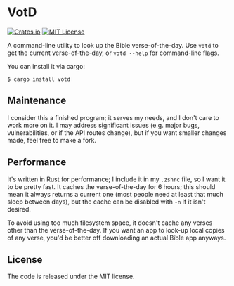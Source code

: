 # VotD

[![Crates.io](https://img.shields.io/crates/v/votd.svg)](https://crates.io/crates/votd)
[![MIT License](https://img.shields.io/github/license/MWPuppire/votd.js.svg)](https://github.com/MWPuppire/votd/blob/master/LICENSE)

A command-line utility to look up the Bible verse-of-the-day. Use `votd` to get the current verse-of-the-day, or `votd --help` for command-line flags.

You can install it via cargo:
```
$ cargo install votd
```

## Maintenance

I consider this a finished program; it serves my needs, and I don't care to work more on it. I may address significant issues (e.g. major bugs, vulnerabilities, or if the API routes change), but if you want smaller changes made, feel free to make a fork.

## Performance

It's written in Rust for performance; I include it in my `.zshrc` file, so I want it to be pretty fast. It caches the verse-of-the-day for 6 hours; this should mean it always returns a current one (most people need at least that much sleep between days), but the cache can be disabled with `-n` if it isn't desired.

To avoid using too much filesystem space, it doesn't cache any verses other than the verse-of-the-day. If you want an app to look-up local copies of any verse, you'd be better off downloading an actual Bible app anyways.

## License

The code is released under the MIT license.
